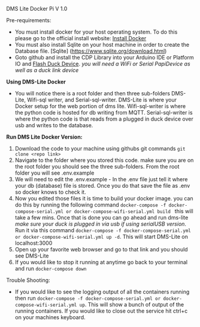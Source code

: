 DMS Lite Docker Pi V 1.0

Pre-requirements: 
- You must install docker for your host operating system. To do this please go to the official install website: [Install Docker](https://docs.docker.com/get-docker/)
- You must also install Sqlite on your host machine in order to create the Database file. [Sqlite] (https://www.sqlite.org/download.html)
- Goto github and install the CDP Library into your Arduino IDE or Platform IO and [Flash Duck Device](https://github.com/Call-for-Code/ClusterDuck-Protocol). *you will need a WiFi or Serial PapiDevice as well as a duck link device*

**Using DMS-Lite Docker**
- You will notice there is a root folder and then three sub-folders DMS-Lite, Wifi-sql writer, and Serial-sql-writer. DMS-Lite is where your Docker setup for the web portion of dms lite. Wifi-sql-writer is where the python code is hosted for db writing from MQTT. Serial-sql-writer is where the python code is that reads from a plugged in duck device over usb and writes to the database. 

**Run DMS Lite Docker Version:**
 1. Download the code to your machine using githubs git commands `git clone <repo link>`
 2. Navigate to the folder where you stored this code. make sure you are on the root folder you should see the three sub-folders. From the root folder you will see .env.example
 3. We will need to edit the .env.example
		 - In the .env file just tell it where your db (database) file is stored. Once you do that save the file as .env so docker knows to check it. 
 4. Now you edited those files it is time to build your docker image. you can do this by running the following command `docker-compose -f docker-compose-serial.yml or docker-compose-wifi-serial.yml build ` this will take a few mins. Once that is done you can go ahead and run dms-lite *make sure your duck is plugged in via usb if using serialUSB version*. Run it via this command  `docker-compose -f docker-compose-serial.yml or docker-compose-wifi-serial.yml up -d`.  This will start DMS-Lite on localhost:3000
 5. Open up your favorite web browser and go to that link and you should see DMS-Lite 
 6. If you would like to stop it running at anytime go back to your terminal and run `docker-compose down`

Trouble Shooting: 

- If you would like to see the logging output of all the containers running then run `docker-compose -f docker-compose-serial.yml or docker-compose-wifi-serial.yml up`. This will show a bunch of output of the running containers. If you would like to close out the service hit ctrl+c on your machines keyboard. 
